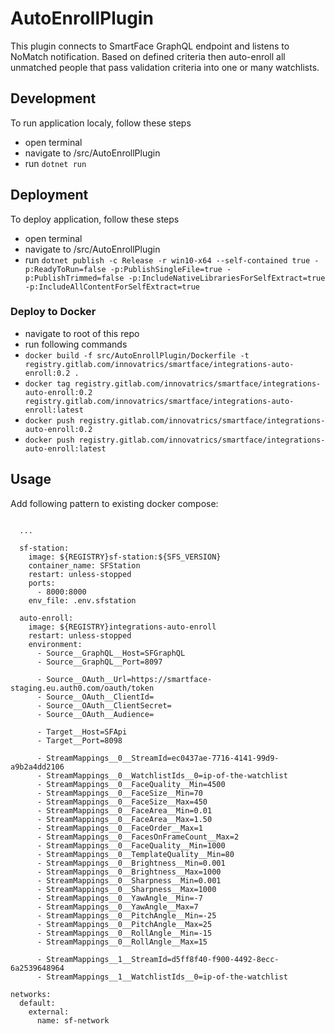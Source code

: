 # AutoEnrollPlugin
This plugin connects to SmartFace GraphQL endpoint and listens to NoMatch notification. Based on defined criteria then auto-enroll all unmatched people that pass validation criteria into one or many watchlists.

## Development
To run application localy, follow these steps
 - open terminal
 - navigate to /src/AutoEnrollPlugin
 - run `dotnet run`

 ## Deployment
 To deploy application, follow these steps
 - open terminal
 - navigate to /src/AutoEnrollPlugin
 - run `dotnet publish -c Release -r win10-x64 --self-contained true -p:ReadyToRun=false -p:PublishSingleFile=true -p:PublishTrimmed=false -p:IncludeNativeLibrariesForSelfExtract=true -p:IncludeAllContentForSelfExtract=true`

### Deploy to Docker
- navigate to root of this repo
- run following commands
 - `docker build -f src/AutoEnrollPlugin/Dockerfile -t registry.gitlab.com/innovatrics/smartface/integrations-auto-enroll:0.2 .`
 - `docker tag registry.gitlab.com/innovatrics/smartface/integrations-auto-enroll:0.2 registry.gitlab.com/innovatrics/smartface/integrations-auto-enroll:latest`
 - `docker push registry.gitlab.com/innovatrics/smartface/integrations-auto-enroll:0.2`
 - `docker push registry.gitlab.com/innovatrics/smartface/integrations-auto-enroll:latest`

## Usage
Add following pattern to existing docker compose:

```
      
  ...

  sf-station:
    image: ${REGISTRY}sf-station:${SFS_VERSION}
    container_name: SFStation
    restart: unless-stopped
    ports:
      - 8000:8000
    env_file: .env.sfstation

  auto-enroll:
    image: ${REGISTRY}integrations-auto-enroll
    restart: unless-stopped
    environment:
      - Source__GraphQL__Host=SFGraphQL
      - Source__GraphQL__Port=8097

      - Source__OAuth__Url=https://smartface-staging.eu.auth0.com/oauth/token
      - Source__OAuth__ClientId=
      - Source__OAuth__ClientSecret=
      - Source__OAuth__Audience=

      - Target__Host=SFApi
      - Target__Port=8098

      - StreamMappings__0__StreamId=ec0437ae-7716-4141-99d9-a9b2a4dd2106
      - StreamMappings__0__WatchlistIds__0=ip-of-the-watchlist
      - StreamMappings__0__FaceQuality__Min=4500
      - StreamMappings__0__FaceSize__Min=70
      - StreamMappings__0__FaceSize__Max=450
      - StreamMappings__0__FaceArea__Min=0.01
      - StreamMappings__0__FaceArea__Max=1.50
      - StreamMappings__0__FaceOrder__Max=1
      - StreamMappings__0__FacesOnFrameCount__Max=2
      - StreamMappings__0__FaceQuality__Min=1000
      - StreamMappings__0__TemplateQuality__Min=80
      - StreamMappings__0__Brightness__Min=0.001
      - StreamMappings__0__Brightness__Max=1000
      - StreamMappings__0__Sharpness__Min=0.001
      - StreamMappings__0__Sharpness__Max=1000
      - StreamMappings__0__YawAngle__Min=-7
      - StreamMappings__0__YawAngle__Max=7
      - StreamMappings__0__PitchAngle__Min=-25
      - StreamMappings__0__PitchAngle__Max=25
      - StreamMappings__0__RollAngle__Min=-15
      - StreamMappings__0__RollAngle__Max=15

      - StreamMappings__1__StreamId=d5ff8f40-f900-4492-8ecc-6a2539648964
      - StreamMappings__1__WatchlistIds__0=ip-of-the-watchlist

networks:
  default:
    external:
      name: sf-network

```